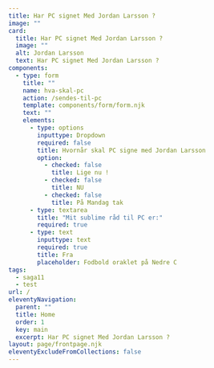 ```yaml
---
title: Har PC signet Med Jordan Larsson ?
image: ""
card:
  title: Har PC signet Med Jordan Larsson ?
  image: ""
  alt: Jordan Larsson
  text: Har PC signet Med Jordan Larsson ?
components:
  - type: form
    title: ""
    name: hva-skal-pc
    action: /sendes-til-pc
    template: components/form/form.njk
    text: ""
    elements:
      - type: options
        inputtype: Dropdown
        required: false
        title: Hvornår skal PC signe med Jordan Larsson
        option:
          - checked: false
            title: Lige nu !
          - checked: false
            title: NU
          - checked: false
            title: På Mandag tak
      - type: textarea
        title: "Mit sublime råd til PC er:"
        required: true
      - type: text
        inputtype: text
        required: true
        title: Fra
        placeholder: Fodbold oraklet på Nedre C
tags:
  - saga11
  - test
url: /
eleventyNavigation:
  parent: ""
  title: Home
  order: 1
  key: main
  excerpt: Har PC signet Med Jordan Larsson ?
layout: page/frontpage.njk
eleventyExcludeFromCollections: false
---
```

